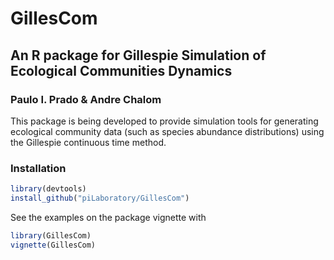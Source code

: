 # GillesCom
## An R package for Gillespie Simulation of Ecological Communities Dynamics
### Paulo I. Prado & Andre Chalom

This package is being developed to provide simulation tools for generating ecological community data (such as 
  species abundance distributions) using the Gillespie continuous time method.

### Installation
```R
library(devtools)
install_github("piLaboratory/GillesCom")
```

See the examples on the package vignette with

```R
library(GillesCom)
vignette(GillesCom)
```
